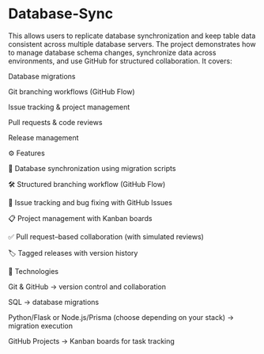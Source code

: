# Database-Sync
This  allows users to replicate database synchronization and keep table data consistent across multiple database servers.
The project demonstrates how to manage database schema changes, synchronize data across environments, and use GitHub for structured collaboration.
It covers:

Database migrations

Git branching workflows (GitHub Flow)

Issue tracking & project management

Pull requests & code reviews

Release management

⚙️ Features

🔄 Database synchronization using migration scripts

🛠️ Structured branching workflow (GitHub Flow)

🐞 Issue tracking and bug fixing with GitHub Issues

📋 Project management with Kanban boards

✅ Pull request–based collaboration (with simulated reviews)

🏷️ Tagged releases with version history

🚀 Technologies

Git & GitHub → version control and collaboration

SQL → database migrations

Python/Flask or Node.js/Prisma (choose depending on your stack) → migration execution

GitHub Projects → Kanban boards for task tracking
